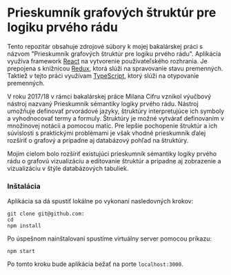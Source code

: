 Prieskumník grafových štruktúr pre logiku prvého rádu
=
Tento repozitár obsahuje zdrojové súbory k mojej bakalárskej práci s názvom "Prieskumník grafových štruktúr pre logiku prvého rádu". Aplikácia využíva framework [React](https://reactjs.org/) na vytvorenie použivateľského rozhrania. Je prepojena s knižnicou [Redux](https://redux.js.org/), ktorá slúži na spravovanie stavu premenných. Taktiež v tejto práci využívam [TypeScript](https://www.typescriptlang.org/), ktorý slúži na otypovanie premenných.

V roku 2017/18 v rámci bakalárskej práce Milana Cifru vznikol výučbový nástroj nazvaný Prieskumník sémantiky logiky prvého rádu. Nástroj umožňuje definovať prvorádové jazyky, štruktúry interpretujúce ich symboly a vyhodnocovať termy a formuly. Štruktúry je možné vytvárať definovaním v množinovej notácii a pomocou matíc. Pre lepšie pochopenie štruktúr a ich súvislosti s praktickými problémami je však vhodné prieskumník ďalej rozšíriť o grafový a prípadne aj databázový pohľad na štruktúry.

Mojim cielom bolo rozšíriť existujúci prieskumník sémantiky logiky prvého rádu o grafovú vizualizáciu a editovanie štruktúr a prípadne aj zobrazenie a vizualizáciu v štýle databázových tabuliek.

### Inštalácia
Aplikácia sa dá spustiť lokálne po vykonaní nasledovných krokov:
```shell
git clone git@github.com:
cd
npm install
```

Po úspešnom nainštalovaní spustíme virtuálny server pomocou príkazu:
```shell
npm start
```

Po tomto kroku bude aplikácia bežať na porte `localhost:3000`.

